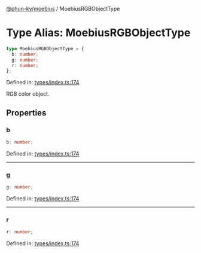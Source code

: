 [@phun-ky/moebius](../index.md) / MoebiusRGBObjectType

# Type Alias: MoebiusRGBObjectType

```ts
type MoebiusRGBObjectType = {
  b: number;
  g: number;
  r: number;
};
```

Defined in: [types/index.ts:174](https://github.com/phun-ky/moebius/blob/main/src/types/index.ts#L174)

RGB color object.

## Properties

### b

```ts
b: number;
```

Defined in: [types/index.ts:174](https://github.com/phun-ky/moebius/blob/main/src/types/index.ts#L174)

---

### g

```ts
g: number;
```

Defined in: [types/index.ts:174](https://github.com/phun-ky/moebius/blob/main/src/types/index.ts#L174)

---

### r

```ts
r: number;
```

Defined in: [types/index.ts:174](https://github.com/phun-ky/moebius/blob/main/src/types/index.ts#L174)
